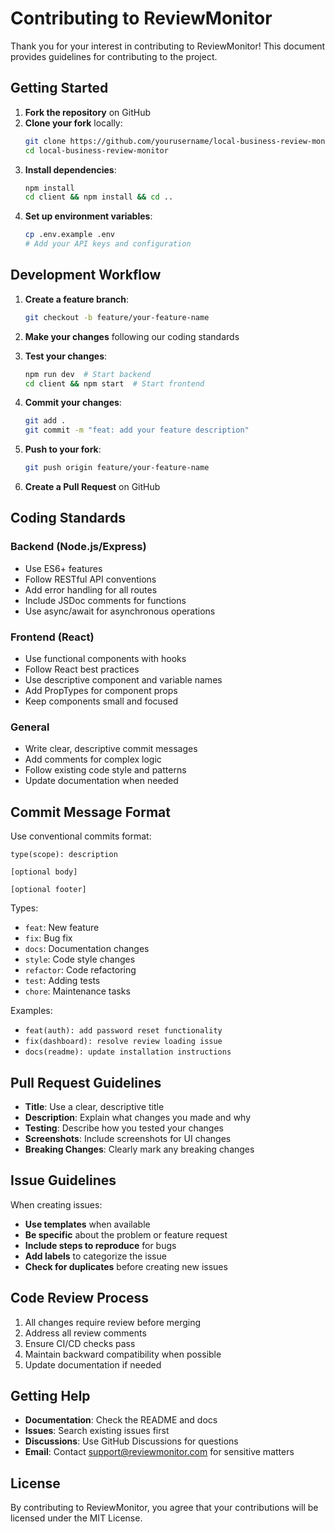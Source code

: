 # Contributing to ReviewMonitor

Thank you for your interest in contributing to ReviewMonitor! This document provides guidelines for contributing to the project.

## Getting Started

1. **Fork the repository** on GitHub
2. **Clone your fork** locally:
   ```bash
   git clone https://github.com/yourusername/local-business-review-monitor.git
   cd local-business-review-monitor
   ```
3. **Install dependencies**:
   ```bash
   npm install
   cd client && npm install && cd ..
   ```
4. **Set up environment variables**:
   ```bash
   cp .env.example .env
   # Add your API keys and configuration
   ```

## Development Workflow

1. **Create a feature branch**:
   ```bash
   git checkout -b feature/your-feature-name
   ```

2. **Make your changes** following our coding standards

3. **Test your changes**:
   ```bash
   npm run dev  # Start backend
   cd client && npm start  # Start frontend
   ```

4. **Commit your changes**:
   ```bash
   git add .
   git commit -m "feat: add your feature description"
   ```

5. **Push to your fork**:
   ```bash
   git push origin feature/your-feature-name
   ```

6. **Create a Pull Request** on GitHub

## Coding Standards

### Backend (Node.js/Express)
- Use ES6+ features
- Follow RESTful API conventions
- Add error handling for all routes
- Include JSDoc comments for functions
- Use async/await for asynchronous operations

### Frontend (React)
- Use functional components with hooks
- Follow React best practices
- Use descriptive component and variable names
- Add PropTypes for component props
- Keep components small and focused

### General
- Write clear, descriptive commit messages
- Add comments for complex logic
- Follow existing code style and patterns
- Update documentation when needed

## Commit Message Format

Use conventional commits format:

```
type(scope): description

[optional body]

[optional footer]
```

Types:
- `feat`: New feature
- `fix`: Bug fix
- `docs`: Documentation changes
- `style`: Code style changes
- `refactor`: Code refactoring
- `test`: Adding tests
- `chore`: Maintenance tasks

Examples:
- `feat(auth): add password reset functionality`
- `fix(dashboard): resolve review loading issue`
- `docs(readme): update installation instructions`

## Pull Request Guidelines

- **Title**: Use a clear, descriptive title
- **Description**: Explain what changes you made and why
- **Testing**: Describe how you tested your changes
- **Screenshots**: Include screenshots for UI changes
- **Breaking Changes**: Clearly mark any breaking changes

## Issue Guidelines

When creating issues:

- **Use templates** when available
- **Be specific** about the problem or feature request
- **Include steps to reproduce** for bugs
- **Add labels** to categorize the issue
- **Check for duplicates** before creating new issues

## Code Review Process

1. All changes require review before merging
2. Address all review comments
3. Ensure CI/CD checks pass
4. Maintain backward compatibility when possible
5. Update documentation if needed

## Getting Help

- **Documentation**: Check the README and docs
- **Issues**: Search existing issues first
- **Discussions**: Use GitHub Discussions for questions
- **Email**: Contact support@reviewmonitor.com for sensitive matters

## License

By contributing to ReviewMonitor, you agree that your contributions will be licensed under the MIT License.
